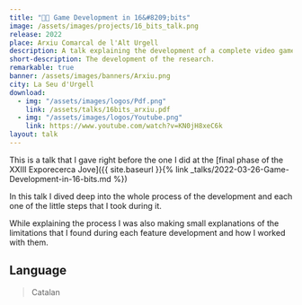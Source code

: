 ```yaml
---
title: "🧑‍💻 Game Development in 16&#8209;bits"
image: /assets/images/projects/16_bits_talk.png
release: 2022
place: Arxiu Comarcal de l'Alt Urgell
description: A talk explaining the development of a complete video game for the Sega Mega Drive.
short-description: The development of the research.
remarkable: true
banner: /assets/images/banners/Arxiu.png
city: La Seu d'Urgell
download:
  - img: "/assets/images/logos/Pdf.png"
    link: /assets/talks/16bits_arxiu.pdf
  - img: "/assets/images/logos/Youtube.png"
    link: https://www.youtube.com/watch?v=KN0jH8xeC6k
layout: talk
---
```


This is a talk that I gave right before the one I did at the [final phase of the XXIII Exporecerca Jove]({{ site.baseurl }}{% link _talks/2022-03-26-Game-Development-in-16-bits.md %})

In this talk I dived deep into the whole process of the development and each one of the little steps that I took during it.

While explaining the process I was also making small explanations of the limitations that I found during each feature development and how I worked with them.

## Language

> Catalan
